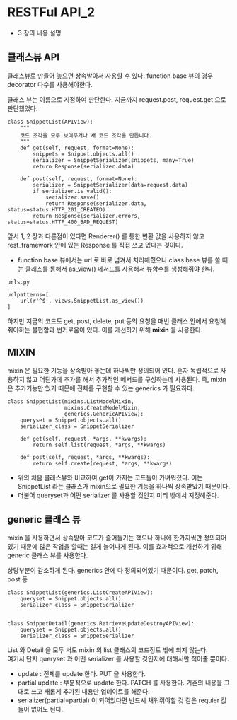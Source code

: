 # RESTFul API_2

* 3 장의 내용 설명

## 클래스뷰 API
클래스뷰로 만들어 놓으면 상속받아서 사용할 수 있다. function base 뷰의 경우 decorator 다수를 사용해야한다.

클래스 뷰는 이름으로 지정하여 판단한다. 지금까지 request.post, request.get 으로 판단했었다.

```
class SnippetList(APIView):  
    """
    코드 조각을 모두 보여주거나 새 코드 조각을 만듭니다.
    """
    def get(self, request, format=None):
        snippets = Snippet.objects.all()
        serializer = SnippetSerializer(snippets, many=True)
        return Response(serializer.data)

    def post(self, request, format=None):
        serializer = SnippetSerializer(data=request.data)
        if serializer.is_valid():
            serializer.save()
            return Response(serializer.data, status=status.HTTP_201_CREATED)
        return Response(serializer.errors, status=status.HTTP_400_BAD_REQUEST)
```

앞서 1, 2 장과 다른점이 있다면 Renderer() 를 통한 변환 값을 사용하지 않고  
rest_framework 안에 있는 Response 를 직접 쓰고 있다는 것이다. 

* function base 뷰에서는 url 로 바로 넘겨서 처리해줬으나 class base 뷰를 쓸 때는 클래스를 통해서 as_view() 메서드를 사용해서 뷰함수를 생성해줘야 한다.

```
urls.py

urlpatterns=[
	url(r'^$', views.SnippetList.as_view())
]
```

하지만 지금의 코드도 get, post, delete, put 등의 요청을 매번 클래스 안에서 요청해줘야하는 불편함과 번거로움이 있다. 이를 개선하기 위해 **mixin** 을 사용한다. 

## MIXIN
 
mixin 은 필요한 기능을 상속받아 놓는데 하나씩만 정의되어 있다. 혼자 독립적으로 사용하지 않고 어딘가에 추가를 해서 추가적인 메서드를 구성하는데 사용된다. 즉, mixin 은 추가기능만 있기 때문애 전체를 구현할 수 있는 generics 가 필요하다.

```
class SnippetList(mixins.ListModelMixin,  
                  mixins.CreateModelMixin,
                  generics.GenericAPIView):
    queryset = Snippet.objects.all()
    serializer_class = SnippetSerializer

    def get(self, request, *args, **kwargs):
        return self.list(request, *args, **kwargs)

    def post(self, request, *args, **kwargs):
        return self.create(request, *args, **kwargs)

```

* 위의 처음 클래스뷰와 비교하여 get이 가지는 코드들이 가벼워졌다. 이는 SnippetList 라는 클래스가 mixin으로 필요한 기능을 하나씩 상속받았기 때문이다. 
* 더불어 queryset과 어떤 serializer 를 사용할 것인지 미리 밖에서 지정해준다.



## generic 클래스 뷰

mixin 을 사용하면서 상속받아 코드가 줄어들기는 했으나 하나에 한가지씩만 정의되어 있기 때문에 많은 작업을 할때는 길게 늘어나게 된다. 이를 효과적으로 개선하기 위해 generic 클래스 뷰를 사용한다.

상당부분이 감소하게 된다. generics 안에 다 정의되어있기 때문이다. get, patch, post 등

```
class SnippetList(generics.ListCreateAPIView):  
    queryset = Snippet.objects.all()
    serializer_class = SnippetSerializer


class SnippetDetail(generics.RetrieveUpdateDestroyAPIView):  
    queryset = Snippet.objects.all()
    serializer_class = SnippetSerializer
```

List 와 Detail 을 모두 써도 mixin 의 list 클래스의 코드정도 밖에 되지 않는다.  
여기서 단지 queryset 과 어떤 serializer 를 사용할 것인지에 대해서만 적어줄 뿐이다.

* update : 전체를 update 한다. PUT 을 사용한다.
* partial update : 부분적으로 update 한다. PATCH 를 사용한다. 기존의 내용을 그대로 쓰고 새롭게 추가된 내용만 업데이트를 해준다.
* serializer(partial=partial) 이 되어있다면 반드시 채워줘야할 것 같은 requier 값들이 없어도 된다.